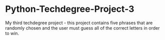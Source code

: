 # Python-Techdegree-Project-3
 My third techdegree project - this project contains five phrases that are randomly chosen and the user must guess all of the correct letters in order to win. 
